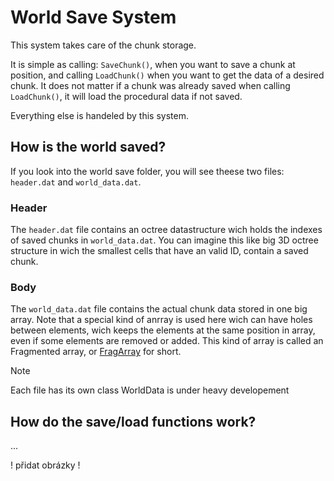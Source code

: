 # World Save System

This system takes care of the chunk storage.

It is simple as calling: `SaveChunk()`, when you want to save a chunk at position, and calling `LoadChunk()` when you want to get the data of a desired chunk.
It does not matter if a chunk was already saved when calling `LoadChunk()`, it will load the procedural data if not saved.

Everything else is handeled by this system.

## How is the world saved?
If you look into the world save folder, you will see theese two files: `header.dat` and `world_data.dat`.

### Header
The `header.dat` file contains an octree datastructure wich holds the indexes of saved chunks in `world_data.dat`.
You can imagine this like big 3D octree structure in wich the smallest cells that have an valid ID, contain a saved chunk.

### Body
The `world_data.dat` file contains the actual chunk data stored in one big array.
Note that a special kind of anrray is used here wich can have holes between elements, wich keeps the elements at the same position in array, even if some elements are removed or added. This kind of array is called an Fragmented array, or [FragArray](../../../DataStructures/FragArray) for short.

> [!NOTE]
> Each file has its own class
> WorldData is under heavy developement

## How do the save/load functions work?
...


! přidat obrázky !




